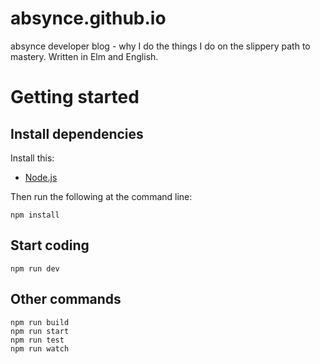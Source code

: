 # absynce.github.io
absynce developer blog - why I do the things I do on the slippery path to mastery. Written in Elm and English.

# Getting started

## Install dependencies

Install this:
* [Node.js](https://nodejs.org/)

Then run the following at the command line:
```
npm install
```

## Start coding

```
npm run dev
```

## Other commands

```
npm run build
npm run start
npm run test
npm run watch
```
